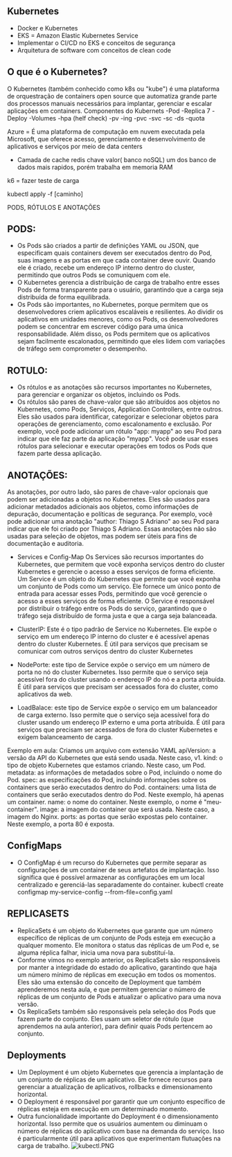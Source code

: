 ## Kubernetes

- Docker e Kubernetes
- EKS = Amazon Elastic Kubernetes Service
- Implementar o CI/CD no EKS e conceitos de segurança
- Arquitetura de software com conceitos de clean code

## O que é o Kubernetes?
O Kubernetes (também conhecido como k8s ou "kube") é uma plataforma de orquestração de containers open source que automatiza grande parte dos processos manuais necessários para implantar, gerenciar e escalar aplicações em containers.
	Componentes do Kubernets
	-Pod
	-Replica 7
	-Deploy
	-Volumes
	-hpa (helf check)
	-pv
	-ing
	-pvc
	-svc
	-sc
	-ds
	-quota
	

Azure = É uma plataforma de computação em nuvem executada pela Microsoft, que oferece acesso, gerenciamento e desenvolvimento de aplicativos e serviços por meio de data centers
- Camada de cache
redis chave valor( banco noSQL) um dos banco de dados mais rapidos, porém trabalha em memoria RAM

k6 = fazer teste de carga

kubectl apply -f [caminho]

PODS, RÓTULOS E ANOTAÇÕES 

## PODS:
 - Os Pods são criados a partir de definições YAML ou JSON, que especificam quais containers devem ser executados dentro do Pod, suas imagens e as portas em que cada container deve ouvir. Quando ele é criado, recebe um endereço IP interno dentro do cluster, permitindo que outros Pods se comuniquem com ele.
 - O Kubernetes gerencia a distribuição de carga de trabalho entre esses Pods de forma transparente para o usuário, garantindo que a carga seja distribuída de forma equilibrada.
  - Os Pods são importantes, no Kubernetes, porque permitem que os desenvolvedores criem aplicativos escaláveis e resilientes. Ao dividir os aplicativos em unidades menores, 
	como os Pods, os desenvolvedores podem se concentrar em escrever código para uma única responsabilidade. Além disso, os Pods permitem que os aplicativos sejam facilmente escalonados, 
	permitindo que eles lidem com variações de tráfego sem comprometer o desempenho.

## ROTULO:
 - Os rótulos e as anotações são recursos importantes no Kubernetes, para gerenciar e organizar os objetos, incluindo os Pods.
 - Os rótulos são pares de chave-valor que são atribuídos aos objetos no Kubernetes, como Pods, Serviços, Application Controllers, entre outros. Eles são usados para identificar, categorizar e selecionar objetos para operações de gerenciamento, como escalonamento e exclusão. Por exemplo, você pode adicionar um rótulo "app: myapp" ao seu Pod para indicar que ele faz parte da aplicação "myapp". Você pode usar esses rótulos para selecionar e executar operações em todos os Pods que fazem parte dessa aplicação.

## ANOTAÇÕES:
As anotações, por outro lado, são pares de chave-valor opcionais que podem ser adicionadas a objetos no Kubernetes. Eles são usados para adicionar metadados adicionais aos objetos, como informações de depuração, documentação e políticas de segurança. Por exemplo, você pode adicionar uma anotação "author: Thiago S Adriano" ao seu Pod para indicar que ele foi criado por Thiago S Adriano. Essas anotações não são usadas para seleção de objetos, mas podem ser úteis para fins de documentação e auditoria.


- Services e Config-Map
Os Services são recursos importantes do Kubernetes, que permitem que você exponha serviços dentro do cluster Kubernetes e gerencie o acesso a esses serviços de forma eficiente.
Um Service é um objeto do Kubernetes que permite que você exponha um conjunto de Pods como um serviço. Ele fornece um único ponto de entrada para acessar esses Pods, permitindo que você gerencie o acesso a esses serviços de forma eficiente. O Service é responsável por distribuir o tráfego entre os Pods do serviço, garantindo que o tráfego seja distribuído de forma justa e que a carga seja balanceada.

 - ClusterIP: Este é o tipo padrão de Service no Kubernetes. Ele expõe o serviço em um endereço IP interno do cluster e é acessível apenas dentro do cluster Kubernetes. É útil para serviços que precisam se comunicar com outros serviços dentro do cluster Kubernetes
 - NodePorte: este tipo de Service expõe o serviço em um número de porta no nó do cluster Kubernetes. Isso permite que o serviço seja acessível fora do cluster usando o endereço IP do nó e a porta atribuída. É útil para serviços que precisam ser acessados fora do cluster, como aplicativos da web.
 - LoadBalace: este tipo de Service expõe o serviço em um balanceador de carga externo. Isso permite que o serviço seja acessível fora do cluster usando um endereço IP externo e uma porta atribuída. É útil para serviços que precisam ser acessados de fora do cluster Kubernetes e exigem balanceamento de carga.
 
Exemplo em aula: Criamos um arquivo com extensão YAML
apiVersion: a versão da API do Kubernetes que está sendo usada. Neste caso, v1.
kind: o tipo de objeto Kubernetes que estamos criando. Neste caso, um Pod.
metadata: as informações de metadados sobre o Pod, incluindo o nome do Pod.
spec: as especificações do Pod, incluindo informações sobre os containers que serão executados dentro do Pod.
containers: uma lista de containers que serão executados dentro do Pod. Neste exemplo, há apenas um container.
name: o nome do container. Neste exemplo, o nome é "meu-container".
image: a imagem do container que será usada. Neste caso, a imagem do Nginx.
ports: as portas que serão expostas pelo container. Neste exemplo, a porta 80 é exposta.

## ConfigMaps
 - O ConfigMap é um recurso do Kubernetes que permite separar as configurações de um container de seus artefatos de implantação. Isso significa que é possível armazenar as configurações em um local centralizado e gerenciá-las separadamente do container.
 kubectl create configmap my-service-config --from-file=config.yaml
 
## REPLICASETS
  - ReplicaSets é um objeto do Kubernetes que garante que um número específico de réplicas de um conjunto de Pods esteja em execução a qualquer momento.  Ele monitora o status das réplicas de um Pod e, se alguma réplica falhar, inicia uma nova para substituí-la.
  - Conforme vimos no exemplo anterior, os ReplicaSets são responsáveis por manter a integridade do estado do aplicativo, garantindo que haja um número mínimo de réplicas em execução em todos os momentos. Eles são uma extensão do conceito de Deployment que também aprenderemos nesta aula, e que permitem gerenciar o número de réplicas de um conjunto de Pods e atualizar o aplicativo para uma nova versão.
  - Os ReplicaSets também são responsáveis pela seleção dos Pods que fazem parte do conjunto. Eles usam um seletor de rótulo (que aprendemos na aula anterior), para definir quais Pods pertencem ao conjunto. 
  
 ## Deployments
  - Um Deployment é um objeto Kubernetes que gerencia a implantação de um conjunto de réplicas de um aplicativo. Ele fornece recursos para gerenciar a atualização de aplicativos, rollbacks e dimensionamento horizontal.
  - O Deployment é responsável por garantir que um conjunto específico de réplicas esteja em execução em um determinado momento.
  - Outra funcionalidade importante do Deployment é o dimensionamento horizontal. Isso permite que os usuários aumentem ou diminuam o número de réplicas do aplicativo com base na demanda do serviço. Isso é particularmente útil para aplicativos que experimentam flutuações na carga de trabalho.
  ![kubectl.PNG](..%2F..%2Fmodulo%201%20kubernetes%2Fkubectl.PNG)